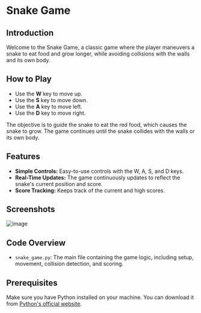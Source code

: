 # Snake Game

## Introduction
Welcome to the Snake Game, a classic game where the player maneuvers a snake to eat food and grow longer, while avoiding collisions with the walls and its own body.

## How to Play
- Use the **W** key to move up.
- Use the **S** key to move down.
- Use the **A** key to move left.
- Use the **D** key to move right.

The objective is to guide the snake to eat the red food, which causes the snake to grow. The game continues until the snake collides with the walls or its own body.

## Features
- **Simple Controls:** Easy-to-use controls with the W, A, S, and D keys.
- **Real-Time Updates:** The game continuously updates to reflect the snake's current position and score.
- **Score Tracking:** Keeps track of the current and high scores.

## Screenshots
![image](https://github.com/user-attachments/assets/088dd368-69d1-4fb0-9590-807756e701ed)


## Code Overview
- `snake_game.py`: The main file containing the game logic, including setup, movement, collision detection, and scoring.

## Prerequisites
Make sure you have Python installed on your machine. You can download it from [Python's official website](https://www.python.org/).
